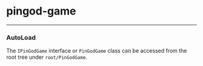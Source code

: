 # pingod-game

---
### AutoLoad
The `IPinGodGame` interface or `PinGodGame` class can be accessed from the root tree under `root/PinGodGame`.
